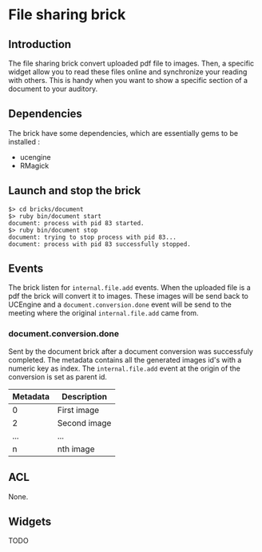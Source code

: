# File sharing brick

## Introduction

The file sharing brick convert uploaded pdf file to images. Then, a specific widget allow you to read these files online and synchronize your reading with others. This is handy when you want to show a specific section of a document to your auditory. 

## Dependencies

The brick have some dependencies, which are essentially gems to be installed :

* ucengine
* RMagick

## Launch and stop the brick

    $> cd bricks/document
    $> ruby bin/document start
    document: process with pid 83 started.
    $> ruby bin/document stop
    document: trying to stop process with pid 83...
    document: process with pid 83 successfully stopped.

## Events

The brick listen for `internal.file.add` events. When the uploaded file is a pdf the brick will convert it to images. These images will be send back to UCEngine and a `document.conversion.done` event will be send to the meeting where the original `internal.file.add` came from.

### document.conversion.done

Sent by the document brick after a document conversion was successfuly completed. The metadata contains all the generated images id's with a numeric key as index. The `internal.file.add` event at the origin of the conversion is set as parent id. 

 Metadata | Description
---------------|-------------------------------------------------------------------------------------------------------
 0    | First image
 2    | Second image
 ...  | ...
 n    | nth image

## ACL

None.

## Widgets

TODO
